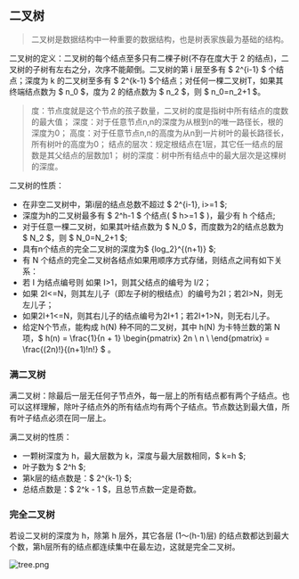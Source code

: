 ## 二叉树

> 二叉树是数据结构中一种重要的数据结构，也是树表家族最为基础的结构。

二叉树的定义：二叉树的每个结点至多只有二棵子树(不存在度大于 2 的结点)，二叉树的子树有左右之分，次序不能颠倒。二叉树的第 i 层至多有 $ 2^{i-1} $ 个结点；深度为 k 的二叉树至多有 $ 2^{k-1} $个结点；对任何一棵二叉树T，如果其终端结点数为 $ n_0 $，度为 2 的结点数为 $ n_2 $，则 $ n_0=n_2+1 $。

> 度：节点度就是这个节点的孩子数量，二叉树的度是指树中所有结点的度数的最大值；
深度：对于任意节点n,n的深度为从根到n的唯一路径长，根的深度为0；
高度：对于任意节点n,n的高度为从n到一片树叶的最长路径长，所有树叶的高度为0；
结点的层次：规定根结点在1层，其它任一结点的层数是其父结点的层数加1；
树的深度：树中所有结点中的最大层次是这棵树的深度。

二叉树的性质：
- 在非空二叉树中，第i层的结点总数不超过 $ 2^{i-1}, i>=1 $;
- 深度为h的二叉树最多有 $ 2^h-1 $ 个结点( $ h>=1 $ )，最少有 h 个结点;
- 对于任意一棵二叉树，如果其叶结点数为 $ N_0 $，而度数为2的结点总数为 $ N_2 $，则 $ N_0=N_2+1 $;
- 具有n个结点的完全二叉树的深度为$ {log_2}^{(n+1)} $;
- 有 N 个结点的完全二叉树各结点如果用顺序方式存储，则结点之间有如下关系：
 - 若 I 为结点编号则 如果 I>1，则其父结点的编号为 I/2；
 - 如果 2I<=N，则其左儿子（即左子树的根结点）的编号为2I；若2I>N，则无左儿子；
 - 如果2I+1<=N，则其右儿子的结点编号为2I+1；若2I+1>N，则无右儿子。
- 给定N个节点，能构成 h(N) 种不同的二叉树，其中 h(N) 为卡特兰数的第 N 项，$ h(n) = \frac{1}{n + 1} \begin{pmatrix} 2n \\ n \\ \end{pmatrix} = \frac{(2n)!}{(n+1)!n!} $ 。


### 满二叉树
满二叉树：除最后一层无任何子节点外，每一层上的所有结点都有两个子结点。也可以这样理解，除叶子结点外的所有结点均有两个子结点。节点数达到最大值，所有叶子结点必须在同一层上。

满二叉树的性质：
- 一颗树深度为 h，最大层数为 k，深度与最大层数相同，$ k=h $;
- 叶子数为 $ 2^h $;
- 第k层的结点数是：$ 2^{k-1} $;
- 总结点数是：$ 2^k - 1 $，且总节点数一定是奇数。

### 完全二叉树

若设二叉树的深度为 h，除第 h 层外，其它各层 (1～(h-1)层) 的结点数都达到最大个数，第h层所有的结点都连续集中在最左边，这就是完全二叉树。

![tree.png](https://i.loli.net/2021/01/05/P6h82GleFnaJO4i.png)
